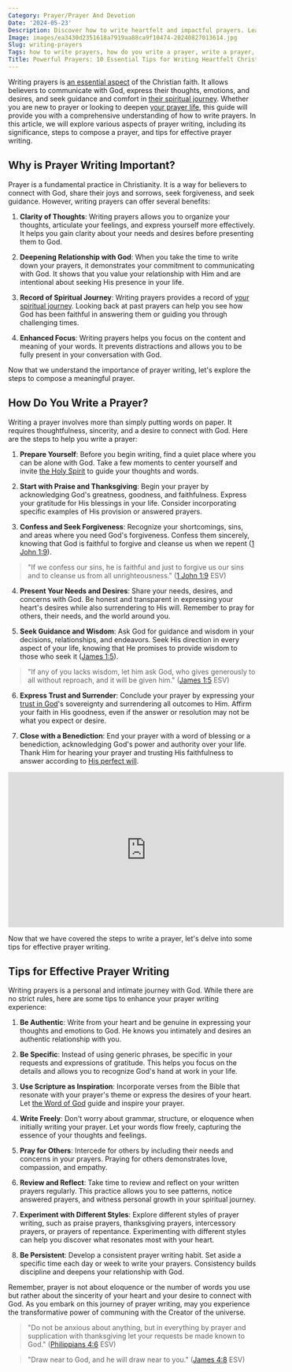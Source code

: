 ```yaml
---
Category: Prayer/Prayer And Devotion
Date: '2024-05-23'
Description: Discover how to write heartfelt and impactful prayers. Learn the step-by-step process to compose meaningful prayers that connect with your spirituality and communicate your deepest desires to God.
Image: images/ea3430d2351618a7919aa88ca9f10474-20240827013614.jpg
Slug: writing-prayers
Tags: how to write prayers, how do you write a prayer, write a prayer, how to write prayer, how to write a prayer, how to compose a prayer, writing prayers, prayer writing, can i write my prayers to god
Title: Powerful Prayers: 10 Essential Tips for Writing Heartfelt Christian Prayers
---
```


Writing prayers is [an essential aspect](/scripture-on-prayer-and-supplication) of the Christian faith. It allows believers to communicate with God, express their thoughts, emotions, and desires, and seek guidance and comfort in [their spiritual journey](/discover-the-true-meaning-of-being-a-christian-essential-guide-for-believers). Whether you are new to prayer or looking to deepen [your prayer life](/types-of-prayers), this guide will provide you with a comprehensive understanding of how to write prayers. In this article, we will explore various aspects of prayer writing, including its significance, steps to compose a prayer, and tips for effective prayer writing.

## Why is Prayer Writing Important?

Prayer is a fundamental practice in Christianity. It is a way for believers to connect with God, share their joys and sorrows, seek forgiveness, and seek guidance. However, writing prayers can offer several benefits:

1. **Clarity of Thoughts**: Writing prayers allows you to organize your thoughts, articulate your feelings, and express yourself more effectively. It helps you gain clarity about your needs and desires before presenting them to God.

2. **Deepening Relationship with God**: When you take the time to write down your prayers, it demonstrates your commitment to communicating with God. It shows that you value your relationship with Him and are intentional about seeking His presence in your life.

3. **Record of Spiritual Journey**: Writing prayers provides a record of [your spiritual journey](/7-essential-steps-to-grow-your-faith-stronger). Looking back at past prayers can help you see how God has been faithful in answering them or guiding you through challenging times.

4. **Enhanced Focus**: Writing prayers helps you focus on the content and meaning of your words. It prevents distractions and allows you to be fully present in your conversation with God.

Now that we understand the importance of prayer writing, let's explore the steps to compose a meaningful prayer.

## How Do You Write a Prayer?

Writing a prayer involves more than simply putting words on paper. It requires thoughtfulness, sincerity, and a desire to connect with God. Here are the steps to help you write a prayer:

1. **Prepare Yourself**: Before you begin writing, find a quiet place where you can be alone with God. Take a few moments to center yourself and invite [the Holy Spirit](/understanding-the-difference-between-holy-ghost-and-holy-spirit-a-comprehensive-guide-for-christians) to guide your thoughts and words.

2. **Start with Praise and Thanksgiving**: Begin your prayer by acknowledging God's greatness, goodness, and faithfulness. Express your gratitude for His blessings in your life. Consider incorporating specific examples of His provision or answered prayers.

3. **Confess and Seek Forgiveness**: Recognize your shortcomings, sins, and areas where you need God's forgiveness. Confess them sincerely, knowing that God is faithful to forgive and cleanse us when we repent ([1 John 1:9](https://www.bibleref.com/1-John/1/1-John-1-9.html)).

> "If we confess our sins, he is faithful and just to forgive us our sins and to cleanse us from all unrighteousness." ([1 John 1:9](https://www.bibleref.com/1-John/1/1-John-1-9.html) ESV)

4. **Present Your Needs and Desires**: Share your needs, desires, and concerns with God. Be honest and transparent in expressing your heart's desires while also surrendering to His will. Remember to pray for others, their needs, and the world around you.

5. **Seek Guidance and Wisdom**: Ask God for guidance and wisdom in your decisions, relationships, and endeavors. Seek His direction in every aspect of your life, knowing that He promises to provide wisdom to those who seek it ([James 1:5](https://www.bibleref.com/James/1/James-1-5.html)).

> "If any of you lacks wisdom, let him ask God, who gives generously to all without reproach, and it will be given him." ([James 1:5](https://www.bibleref.com/James/1/James-1-5.html) ESV)

6. **Express Trust and Surrender**: Conclude your prayer by expressing your [trust in God](/transformative-power-of-christian-prayer-comprehensive-guide)'s sovereignty and surrendering all outcomes to Him. Affirm your faith in His goodness, even if the answer or resolution may not be what you expect or desire.

7. **Close with a Benediction**: End your prayer with a word of blessing or a benediction, acknowledging God's power and authority over your life. Thank Him for hearing your prayer and trusting His faithfulness to answer according to [His perfect will](/discover-the-longest-chapter-in-the-bible-and-its-significance).


<iframe width="560" height="315" src="https://www.youtube.com/embed/kU7wtVgXsIs" frameborder="0" allow="autoplay; encrypted-media" allowfullscreen></iframe>


Now that we have covered the steps to write a prayer, let's delve into some tips for effective prayer writing.

## Tips for Effective Prayer Writing

Writing prayers is a personal and intimate journey with God. While there are no strict rules, here are some tips to enhance your prayer writing experience:

1. **Be Authentic**: Write from your heart and be genuine in expressing your thoughts and emotions to God. He knows you intimately and desires an authentic relationship with you.

2. **Be Specific**: Instead of using generic phrases, be specific in your requests and expressions of gratitude. This helps you focus on the details and allows you to recognize God's hand at work in your life.

3. **Use Scripture as Inspiration**: Incorporate verses from the Bible that resonate with your prayer's theme or express the desires of your heart. Let [the Word of God](/top-50-spiritual-weapons-for-warfare-a-biblical-guide-for-christian-warriors) guide and inspire your prayer.

4. **Write Freely**: Don't worry about grammar, structure, or eloquence when initially writing your prayer. Let your words flow freely, capturing the essence of your thoughts and feelings.

5. **Pray for Others**: Intercede for others by including their needs and concerns in your prayers. Praying for others demonstrates love, compassion, and empathy.

6. **Review and Reflect**: Take time to review and reflect on your written prayers regularly. This practice allows you to see patterns, notice answered prayers, and witness personal growth in your spiritual journey.

7. **Experiment with Different Styles**: Explore different styles of prayer writing, such as praise prayers, thanksgiving prayers, intercessory prayers, or prayers of repentance. Experimenting with different styles can help you discover what resonates most with your heart.

8. **Be Persistent**: Develop a consistent prayer writing habit. Set aside a specific time each day or week to write your prayers. Consistency builds discipline and deepens your relationship with God.

Remember, prayer is not about eloquence or the number of words you use but rather about the sincerity of your heart and your desire to connect with God. As you embark on this journey of prayer writing, may you experience the transformative power of communing with the Creator of the universe.

> "Do not be anxious about anything, but in everything by prayer and supplication with thanksgiving let your requests be made known to God." ([Philippians 4:6](https://www.bibleref.com/Philippians/4/Philippians-4-6.html) ESV)

> "Draw near to God, and he will draw near to you." ([James 4:8](https://www.bibleref.com/James/4/James-4-8.html) ESV)
